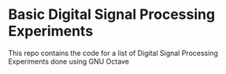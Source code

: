# Basic Digital Signal Processing Experiments
This repo contains the code for a list of Digital Signal Processing Experiments done using GNU Octave
